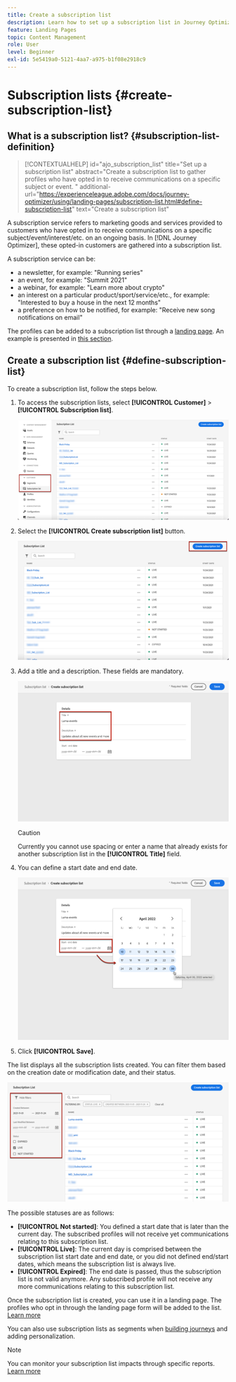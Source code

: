 ```yaml
---
title: Create a subscription list
description: Learn how to set up a subscription list in Journey Optimizer
feature: Landing Pages
topic: Content Management
role: User
level: Beginner
exl-id: 5e5419a0-5121-4aa7-a975-b1f08e2918c9
---
```

# Subscription lists {#create-subscription-list}

## What is a subscription list? {#subscription-list-definition}

>[!CONTEXTUALHELP]
>id="ajo_subscription_list"
>title="Set up a subscription list"
>abstract="Create a subscription list to gather profiles who have opted in to receive communications on a specific subject or event. "
>additional-url="https://experienceleague.adobe.com/docs/journey-optimizer/using/landing-pages/subscription-list.html#define-subscription-list" text="Create a subscription list"

A subscription service refers to marketing goods and services provided to customers who have opted in to receive communications on a specific subject/event/interest/etc. on an ongoing basis. In [!DNL Journey Optimizer], these opted-in customers are gathered into a subscription list.

A subscription service can be:

* a newsletter, for example: "Running series"
* an event, for example: "Summit 2021"
* a webinar, for example: "Learn more about crypto"
* an interest on a particular product/sport/service/etc., for example: "Interested to buy a house in the next 12 months"
* a preference on how to be notified, for example: "Receive new song notifications on email"

The profiles can be added to a subscription list through a [landing page](create-lp.md). An example is presented in [this section](lp-use-cases.md#subscription-to-a-service).

## Create a subscription list {#define-subscription-list}

To create a subscription list, follow the steps below.

1. To access the subscription lists, select **[!UICONTROL Customer]** > **[!UICONTROL Subscription list]**.

    ![](assets/lp_subscription-lists.png)

1. Select the **[!UICONTROL Create subscription list]** button.

    ![](assets/lp_create-subscription-list.png)

1. Add a title and a description. These fields are mandatory.

    ![](assets/lp_subscription-list-name.png)

    >[!CAUTION]
    >
    >Currently you cannot use spacing or enter a name that already exists for another subscription list in the **[!UICONTROL Title]** field.

1. You can define a start date and end date.

    ![](assets/lp_subscription-list-dates.png)

1. Click **[!UICONTROL Save]**.

The list displays all the subscription lists created. You can filter them based on the creation date or modification date, and their status.

![](assets/lp_subscription-filters.png)

The possible statuses are as follows:

* **[!UICONTROL Not started]**: You defined a start date that is later than the current day. The subscribed profiles will not receive yet communications relating to this subscription list.
* **[!UICONTROL Live]**: The current day is comprised between the subscription list start date and end date, or you did not defined end/start dates, which means the subscription list is always live.
* **[!UICONTROL Expired]**: The end date is passed, thus the subscription list is not valid anymore. Any subscribed profile will not receive any more communications relating to this subscription list.

Once the subscription list is created, you can use it in a landing page. The profiles who opt in through the landing page form will be added to the list. [Learn more](design-lp.md)

You can also use subscription lists as segments when [building journeys](../building-journeys/journey-gs.md#jo-build) and adding personalization.

>[!NOTE]
>
>You can monitor your subscription list impacts through specific reports. [Learn more](../reports/subscription-report-live.md)
